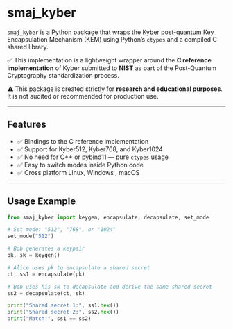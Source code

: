 # smaj_kyber

`smaj_kyber` is a Python package that wraps the [Kyber](https://pq-crystals.org/kyber/) post-quantum Key Encapsulation Mechanism (KEM) using Python’s `ctypes` and a compiled C shared library.

✅ This implementation is a lightweight wrapper around the **C reference implementation** of Kyber submitted to **NIST** as part of the Post-Quantum Cryptography standardization process.

⚠️ This package is created strictly for **research and educational purposes**. It is not audited or recommended for production use.

---

## Features

- ✅ Bindings to the C reference implementation
- ✅ Support for Kyber512, Kyber768, and Kyber1024
- ✅ No need for C++ or pybind11 — pure `ctypes` usage
- ✅ Easy to switch modes inside Python code
- ✅ Cross platform Linux, Windows , macOS

---

## Usage Example

```python
from smaj_kyber import keygen, encapsulate, decapsulate, set_mode

# Set mode: "512", "768", or "1024"
set_mode("512")

# Bob generates a keypair
pk, sk = keygen()

# Alice uses pk to encapsulate a shared secret
ct, ss1 = encapsulate(pk)

# Bob uses his sk to decapsulate and derive the same shared secret
ss2 = decapsulate(ct, sk)

print("Shared secret 1:", ss1.hex())
print("Shared secret 2:", ss2.hex())
print("Match:", ss1 == ss2)
